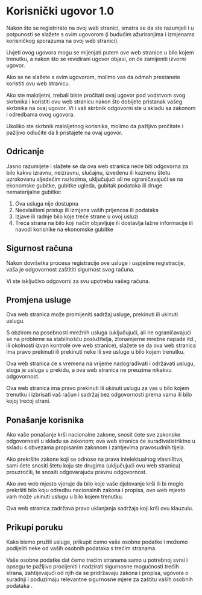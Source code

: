 # Korisnički ugovor 1.0

Nakon što se registrirate na ovoj web stranici, smatra se da ste razumjeli i u potpunosti se slažete s ovim ugovorom (i budućim ažuriranjima i izmjenama korisničkog sporazuma na ovoj web stranici).

Uvjeti ovog ugovora mogu se mijenjati putem ove web stranice u bilo kojem trenutku, a nakon što se revidirani ugovor objavi, on će zamijeniti izvorni ugovor.

Ako se ne slažete s ovim ugovorom, molimo vas da odmah prestanete koristiti ovu web stranicu.

Ako ste maloljetni, trebali biste pročitati ovaj ugovor pod vodstvom svog skrbnika i koristiti ovu web stranicu nakon što dobijete pristanak vašeg skrbnika na ovaj ugovor. Vi i vaš skrbnik odgovorni ste u skladu sa zakonom i odredbama ovog ugovora.

Ukoliko ste skrbnik maloljetnog korisnika, molimo da pažljivo pročitate i pažljivo odlučite da li pristajete na ovaj ugovor.

## Odricanje

Jasno razumijete i slažete se da ova web stranica neće biti odgovorna za bilo kakvu izravnu, neizravnu, slučajnu, izvedenu ili kaznenu štetu uzrokovanu sljedećim razlozima, uključujući ali ne ograničavajući se na ekonomske gubitke, gubitke ugleda, gubitak podataka ili druge nematerijalne gubitke:

1. Ova usluga nije dostupna
1. Neovlašteni pristup ili izmjena vaših prijenosa ili podataka
1. Izjave ili radnje bilo koje treće strane u ovoj usluzi
1. Treća strana na bilo koji način objavljuje ili dostavlja lažne informacije ili navodi korisnike na ekonomske gubitke

## Sigurnost računa

Nakon dovršetka procesa registracije ove usluge i uspješne registracije, vaša je odgovornost zaštititi sigurnost svog računa.

Vi ste isključivo odgovorni za svu upotrebu vašeg računa.

## Promjena usluge

Ova web stranica može promijeniti sadržaj usluge, prekinuti ili ukinuti uslugu.

S obzirom na posebnosti mrežnih usluga (uključujući, ali ne ograničavajući se na probleme sa stabilnošću poslužitelja, zlonamjerne mrežne napade itd., ili okolnosti izvan kontrole ove web stranice), slažete se da ova web stranica ima pravo prekinuti ili prekinuti neke ili sve usluge u bilo kojem trenutku.

Ova web stranica će s vremena na vrijeme nadograđivati ​​i održavati uslugu, stoga je usluga u prekidu, a ova web stranica ne preuzima nikakvu odgovornost.

Ova web stranica ima pravo prekinuti ili ukinuti uslugu za vas u bilo kojem trenutku i izbrisati vaš račun i sadržaj bez odgovornosti prema vama ili bilo kojoj trećoj strani.

## Ponašanje korisnika

Ako vaše ponašanje krši nacionalne zakone, snosit ćete sve zakonske odgovornosti u skladu sa zakonom; ova web stranica će surađivati ​​striktno u skladu s obvezama propisanim zakonom i zahtjevima pravosudnih tijela.

Ako prekršite zakone koji se odnose na prava intelektualnog vlasništva, sami ćete snositi štetu koju ste drugima (uključujući ovu web stranicu) prouzročili, te snositi odgovarajuću pravnu odgovornost.

Ako ovo web mjesto vjeruje da bilo koje vaše djelovanje krši ili bi moglo prekršiti bilo koju odredbu nacionalnih zakona i propisa, ovo web mjesto vam može ukinuti uslugu u bilo kojem trenutku.

Ova web stranica zadržava pravo uklanjanja sadržaja koji krši ovu klauzulu.

## Prikupi poruku

Kako bismo pružili usluge, prikupit ćemo vaše osobne podatke i možemo podijeliti neke od vaših osobnih podataka s trećim stranama.

Vaše osobne podatke dat ćemo trećim stranama samo u potrebnoj svrsi i opsegu te pažljivo procijeniti i nadzirati sigurnosne mogućnosti trećih strana, zahtijevajući od njih da se pridržavaju zakona i propisa, ugovora o suradnji i poduzimaju relevantne sigurnosne mjere za zaštitu vaših osobnih podataka .
